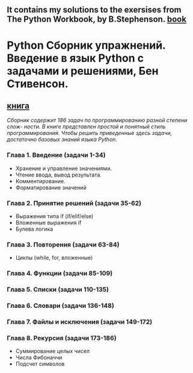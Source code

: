 It contains my solutions to the exersises from The Python Workbook, by B.Stephenson.
[book](https://link.springer.com/book/10.1007/978-3-319-14240-1)
<br>
---
# Python Сборник упражнений. Введение в язык Python с задачами и решениями, Бен Стивенсон.
[книга](https://znanium.ru/catalog/document?id=446471)
<br>
---
*Сборник содержит 186 задач по программированию разной степени слож-
ности. В книге представлен простой и понятный стиль программирования. Чтобы решить приведенные здесь задачи, достаточно базовых знаний языка Python.*


### **Глава 1. Введение** (задачи 1-34)
- Хранение и управление значениями.
- Чтение ввода, вывод результата.
- Комментирование.
- Форматирование значений  
### **Глава 2. Принятие решений** (задачи 35-62)
- Выражения типа if (if/elif/else)
- Вложенные выражения if
- Булева логика  
### **Глава 3. Повторения** (задачи 63-84)
- Циклы (while, for, вложенные)  
### **Глава 4. Функции** (задачи 85-109)  
### **Глава 5. Списки** (задачи 110-135)  
### **Глава 6. Словари** (задачи 136-148)  
### **Глава 7. Файлы и исключения** (задачи 149-172)  
### **Глава 8. Рекурсия** (задачи 173-186)  
- Суммирование целых чисел
- Числа Фибоначчи
- Подсчет символов
